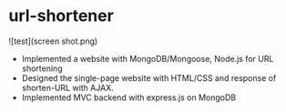 # url-shortener

![test](screen shot.png)
- Implemented a website with MongoDB/Mongoose, Node.js for URL shortening
- Designed the single-page website with HTML/CSS and response of shorten-URL with AJAX.
- Implemented MVC backend with express.js on MongoDB

